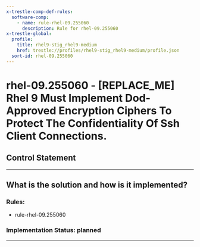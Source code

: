 ```yaml
---
x-trestle-comp-def-rules:
  software-comp:
    - name: rule-rhel-09.255060
      description: Rule for rhel-09.255060
x-trestle-global:
  profile:
    title: rhel9-stig_rhel9-medium
    href: trestle://profiles/rhel9-stig_rhel9-medium/profile.json
  sort-id: rhel-09.255060
---
```


# rhel-09.255060 - \[REPLACE_ME\] Rhel 9 Must Implement Dod-Approved Encryption Ciphers To Protect The Confidentiality Of Ssh Client Connections.

## Control Statement

______________________________________________________________________

## What is the solution and how is it implemented?

<!-- For implementation status enter one of: implemented, partial, planned, alternative, not-applicable -->

<!-- Note that the list of rules under ### Rules: is read-only and changes will not be captured after assembly to JSON -->

<!-- Add control implementation description here for control: rhel-09.255060 -->

### Rules:

  - rule-rhel-09.255060

### Implementation Status: planned

______________________________________________________________________
